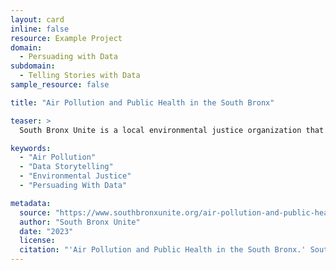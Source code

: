 ```yaml
---
layout: card
inline: false
resource: Example Project
domain:
  - Persuading with Data
subdomain:
  - Telling Stories with Data
sample_resource: false

title: "Air Pollution and Public Health in the South Bronx"

teaser: >
  South Bronx Unite is a local environmental justice organization that leads data advocacy projects to champion better air quality, public health, and green space access for residents in the Bronx neighborhoods of Mott Haven and Port Morris. This resource provides an overview of their efforts to document the longstanding industrial air pollution in the area that continues to afflict local residents' health. The organization contextualizes their comprehensive data visualizations with commentary about the political history and socioeconomic factors that have led to the current situation. In addition to having students explore the South Bronx Unite data advocacy website, it may also be helpful to have them read a couple of the news stories (collected on the "Press & Media" page) that reporters have written about the organization's efforts and their contribution to the borough's future plans and zoning policies.

keywords:
  - "Air Pollution"
  - "Data Storytelling"
  - "Environmental Justice"
  - "Persuading With Data"

metadata:
  source: "https://www.southbronxunite.org/air-pollution-and-public-health"
  author: "South Bronx Unite"
  date: "2023"
  license:
  citation: "'Air Pollution and Public Health in the South Bronx.' South Bronx Unite. 2023. https://www.southbronxunite.org/air-pollution-and-public-health"
---
```

